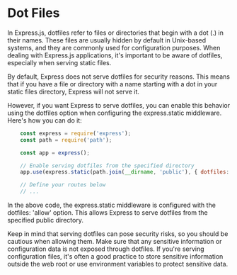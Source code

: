# Dot Files

In Express.js, dotfiles refer to files or directories that begin with a dot (.) in their names. These files are usually hidden by default in Unix-based systems, and they are commonly used for configuration purposes. When dealing with Express.js applications, it's important to be aware of dotfiles, especially when serving static files.

By default, Express does not serve dotfiles for security reasons. This means that if you have a file or directory with a name starting with a dot in your static files directory, Express will not serve it.

However, if you want Express to serve dotfiles, you can enable this behavior using the dotfiles option when configuring the express.static middleware. Here's how you can do it:

```js
    const express = require('express');
    const path = require('path');

    const app = express();

    // Enable serving dotfiles from the specified directory
    app.use(express.static(path.join(__dirname, 'public'), { dotfiles: 'allow' }));

    // Define your routes below
    // ...
```

In the above code, the express.static middleware is configured with the dotfiles: 'allow' option. This allows Express to serve dotfiles from the specified public directory.

Keep in mind that serving dotfiles can pose security risks, so you should be cautious when allowing them. Make sure that any sensitive information or configuration data is not exposed through dotfiles. If you're serving configuration files, it's often a good practice to store sensitive information outside the web root or use environment variables to protect sensitive data.
